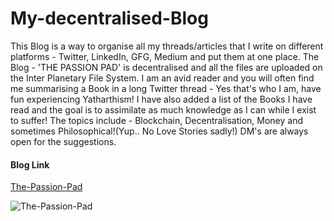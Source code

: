 # My-decentralised-Blog

This Blog is a way to organise all my threads/articles that I write on different platforms - Twitter, LinkedIn, GFG, Medium and put them at one place.
The Blog - 'THE PASSION PAD' is decentralised and all the files are uploaded on the Inter Planetary File System. I am 
an avid reader and you will often find me summarising a Book in a long Twitter thread - Yes that's who I am, have fun experiencing Yatharthism!
I have also added a list of the Books I have read and the goal is to assimilate as much knowledge as I can while I exist to suffer!
The topics include - Blockchain, Decentralisation, Money and sometimes Philosophical!(Yup.. No Love Stories sadly!) DM's are always open for the suggestions.


#### Blog Link
[The-Passion-Pad](https://my-decentralised-blog.vercel.app)

![The-Passion-Pad](https://drive.google.com/file/d/1x_9zxuUQCl0XcpHWQD7rNqEQ5WASt0v9/view)
